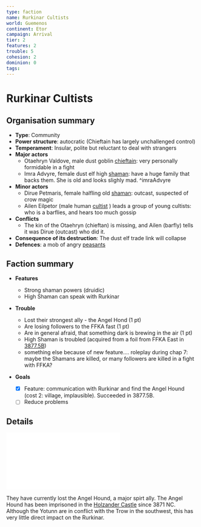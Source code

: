```yaml
---
type: faction
name: Rurkinar Cultists
world: Guemenos
continent: Etor
campaign: Arrival
tier: 2
features: 2
trouble: 5
cohesion: 2
dominion: 0
tags: 
---
```


# Rurkinar Cultists

## Organisation summary

- **Type**: Community
- **Power structure**: autocratic (Chieftain has largely unchallenged control)
- **Temperament**: Insular, polite but reluctant to deal with strangers
- **Major actors**
	- Otaehryn Valdove, male dust goblin [chieftain](https://open5e.com/monsters/dust-goblin-chieftain): very personally formidable in a fight
	- Imra Advyre, female dust elf high [shaman](https://open5e.com/monsters/junk-shaman): have a huge family that backs them. She is old and looks slighly mad. ^imraAdvyre
- **Minor actors**
	- Dirue Petmaris, female halfling old [shaman](https://open5e.com/monsters/junk-shaman): outcast, suspected of crow magic
	- Ailen Eilpetor (male human [cultist](https://open5e.com/monsters/cultist-a5e) ) leads a group of young cultists: who is a barflies, and hears too much gossip
- **Conflicts**
	- The kin of the Otaehryn (chieftan) is missing, and Ailen (barfly) tells it was Dirue (outcast) who did it. 
- **Consequence of its destruction**: The dust elf trade link will collapse
- **Defences**: a mob of angry [peasants](https://open5e.com/monsters/commoner)

## Faction summary

- **Features**
	- Strong shaman powers (druidic)
	- High Shaman can speak with Rurkinar

- **Trouble**
	- Lost their strongest ally - the Angel Hond (1 pt)
	- Are losing followers to the FFKA fast (1 pt)
	- Are in general afraid, that something dark is brewing in the air (1 pt)
	- High Shaman is troubled (acquired from a foil from FFKA East in [3877.5B](_factionGame.md#3877.5B))
	- something else because of new feature.... roleplay during chap 7: maybe the Shamans are killed, or many followers are killed in a fight with FFKA?

- **Goals**
	- [x] Feature: communication with Rurkinar and find the Angel Hound (cost 2: village, implausible). Succeeded in 3877.5B.
	- [ ] Reduce problems

## Details

![Rurkinar, the Brown Eagle](../context/religions.md#Rurkinar)

They have currently lost the Angel Hound, a major spirt ally. The Angel Hound has been imprisoned in the [Holzander Castle](../locations/holzanderCastle.md) since 3871 NC. Although the Yotunn are in conflict with the Trow in the southwest, this has very little direct impact on the Rurkinar.



